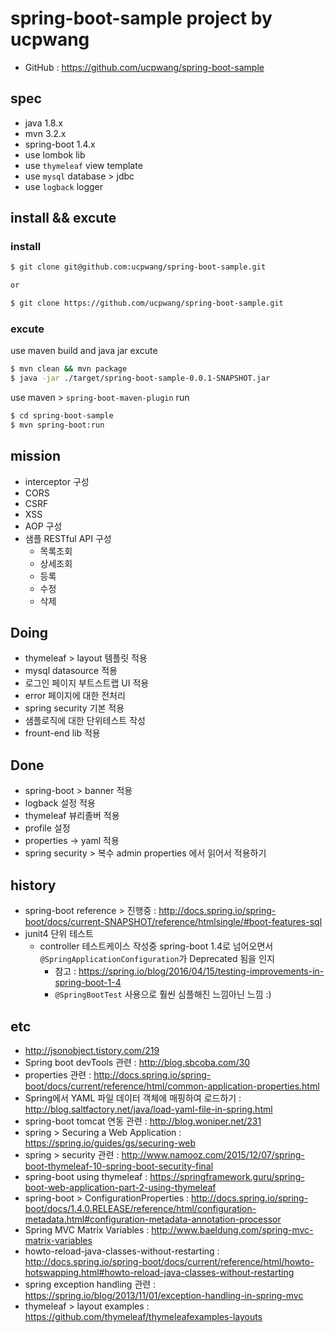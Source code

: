 # spring-boot-sample project by ucpwang
- GitHub : https://github.com/ucpwang/spring-boot-sample

## spec
- java 1.8.x
- mvn 3.2.x
- spring-boot 1.4.x
- use lombok lib
- use `thymeleaf` view template
- use `mysql` database > jdbc
- use `logback` logger

## install && excute

### install
```bash
$ git clone git@github.com:ucpwang/spring-boot-sample.git

or

$ git clone https://github.com/ucpwang/spring-boot-sample.git
```

### excute
use maven build and java jar excute
```bash
$ mvn clean && mvn package
$ java -jar ./target/spring-boot-sample-0.0.1-SNAPSHOT.jar
```

use maven > `spring-boot-maven-plugin` run
```bash
$ cd spring-boot-sample
$ mvn spring-boot:run
```

## mission
- interceptor 구성
- CORS
- CSRF
- XSS
- AOP 구성
- 샘플 RESTful API 구성
  - 목록조회
  - 상세조회
  - 등록
  - 수정
  - 삭제

## Doing
- thymeleaf > layout 템플릿 적용
- mysql datasource 적용
- 로그인 페이지 부트스트랩 UI 적용
- error 페이지에 대한 전처리
- spring security 기본 적용
- 샘플로직에 대한 단위테스트 작성
- frount-end lib 적용

## Done
- spring-boot > banner 적용
- logback 설정 적용
- thymeleaf 뷰리졸버 적용
- profile 설정
- properties -> yaml 적용
- spring security > 복수 admin properties 에서 읽어서 적용하기

## history
- spring-boot reference > 진행중 : http://docs.spring.io/spring-boot/docs/current-SNAPSHOT/reference/htmlsingle/#boot-features-sql
- junit4 단위 테스트 
  - controller 테스트케이스 작성중 spring-boot 1.4로 넘어오면서 `@SpringApplicationConfiguration`가 Deprecated 됨을 인지
    - 참고 : https://spring.io/blog/2016/04/15/testing-improvements-in-spring-boot-1-4
    - `@SpringBootTest` 사용으로 훨씬 심플해진 느낌아닌 느낌 :)

## etc
- http://jsonobject.tistory.com/219
- Spring boot devTools 관련 : http://blog.sbcoba.com/30
- properties 관련 : http://docs.spring.io/spring-boot/docs/current/reference/html/common-application-properties.html
- Spring에서 YAML 파일 데이터 객체에 매핑하여 로드하기 : http://blog.saltfactory.net/java/load-yaml-file-in-spring.html
- spring-boot tomcat 연동 관련 : http://blog.woniper.net/231
- spring > Securing a Web Application : https://spring.io/guides/gs/securing-web
- spring > security 관련 : http://www.namooz.com/2015/12/07/spring-boot-thymeleaf-10-spring-boot-security-final
- spring-boot using thymeleaf : https://springframework.guru/spring-boot-web-application-part-2-using-thymeleaf
- spring-boot > ConfigurationProperties : http://docs.spring.io/spring-boot/docs/1.4.0.RELEASE/reference/html/configuration-metadata.html#configuration-metadata-annotation-processor
- Spring MVC Matrix Variables : http://www.baeldung.com/spring-mvc-matrix-variables
- howto-reload-java-classes-without-restarting : http://docs.spring.io/spring-boot/docs/current/reference/html/howto-hotswapping.html#howto-reload-java-classes-without-restarting
- spring exception handling 관련 : https://spring.io/blog/2013/11/01/exception-handling-in-spring-mvc
- thymeleaf > layout examples : https://github.com/thymeleaf/thymeleafexamples-layouts